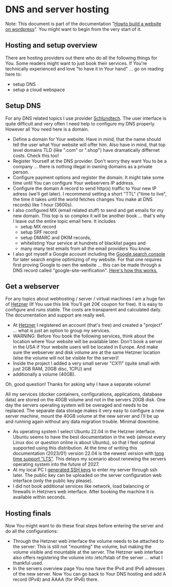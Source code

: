 # DNS and server hosting

Note: This document is part of the documentation "[Howto build a website on wordpress](https://github.com/Entwicklungsleiter/howto_build_a_website_on_wordpress)". You might want to begin from the very start of it.

## Hosting and setup overview

There are hosting providers out there who do all the following things for You. Some readers might want to just book their services. If You're technically experienced and love "to have it in Your hand" ... go on reading here to:

- setup DNS
- setup a cloud webspace

## Setup DNS

For any DNS related topics I use provider [Schlundtech](https://cloud.schlundtech.com). The user interface is quite difficult and very often I need help to configure my DNS properly. However all You need here is a domain.

- Define a domain for Your website. Have in mind, that the name should tell the user what Your website will offer him. Also have in mind, that top level domains TLD (like ".com" or ".shop") have dramatically differnet costs. Check this too!
- Register Yourself at the DNS provider. Don't worry they want You to be a company ... there is nothing illegal in owning domains as a private person.
- Configure payment options and register the domain. It might take some time until You can configure Your webservers IP address.
- Configure the domain A record to send http(s) traffic to Your new IP adress (we'll get later). I recommend setting a short "TTL" ("time to live", the time it takes until the world fetches changes You make at DNS records) like 1 hour (3600s).
- I also configured MX (email related stuff) to send and get emails for my new domain. This top is so complex it will be another book ... that's why I leave out the entire topic email here. It includes 
	- setup MX record
	- setup SPF record
	- setup DMARC and DKIM records,
	- whitelisting Your service at hundrets of blacklist pages and
	- many many test emails from all the email providers You know.
- I also got myself a Google account including the [Google search console](https://search.google.com/u/1/search-console) for later search engine optimizing of my website. For that one requires first proving Google to own the website ... this can be made through a DNS record called "google-site-verification". [Here's how this works.](https://support.google.com/webmasters/answer/9008080#domain_name_verification&zippy=%2Cdomainnamen-anbieter)

## Get a webserver

For any topics about webhosting / server / virtual machines I am a huge fan of [Hetzner](https://hetzner.cloud/?ref=FKwSTIu2wZ0L) (If You use this link You'll get 20€ coupon for free). It is easy to configure and runs stable. The costs are transparent and calculated daily. The documentation and support are really well.

- At [Hetzner](https://hetzner.cloud/?ref=FKwSTIu2wZ0L) I registered an account (that's free) and created a "project" ... what is just an option to group my services.
- WARNING: Before You book the following services, think about the location where Your website will be available later. Don't book a server in the USA if Your website users will be located in Europe. And make sure the webserver and disk volume are at the same Hetzner location (else the volume will not be visible for the server)!
- Inside the project I added a very small server "CX11" (quite small with just 2GB RAM, 20GB disc, 1CPU) and 
- additionally a volume (40GB).

Oh, good question! Thanks for asking why I have a separate volume!

All my services (docker containers, configurations, applications, database data) are stored on the 40GB volume and not in the servers 20GB disk. One day the servers operating system will be overaged and needs to be replaced. The separate data storage makes it very easy to configure a new server machine, mount the 40GB volume at the new server and I'll be up and running again without any data migration trouble. Minimal downtime.

- As operating system I select Ubuntu 22.04 in the Hetzner interface. Ubuntu seems to have the best documentation in the web (almost every Linux doc or question online is about Ubuntu), so that I feel optimal supported using this distribution. At the time of writing this documentation (2023/01) version 22.04 is the newest version with [long time support "LTS"](https://en.wikipedia.org/wiki/Ubuntu_version_history#Version_timeline). This delays my scenario about renewing the servers operating system into the future of 2027.
- At my local PC I [generated SSH keys](https://www.heise.de/tipps-tricks/SSH-Key-erstellen-so-geht-s-4400280.html) to enter my server through ssh later. The public key can be uploaded on the server configuration web interface (only the public key please).
- I did not book additional services like network, load balancing or firewalls in Hetzners web interface. After booking the machine it is available within seconds.

## Hosting finals

Now You might want to do these final steps before entering the server and do all the configurations:

- Through the Hetzner web interface the volume needs to be attached to the server: This is still not "mounting" the volume, but making the volume visible and mountable at the server. The Hetzner web interface also offers registering the volume into /etc/fstab of the server ... what I thankful used.
- In the servers overview page You now have the IPv4 and IPv6 adresses of the new server. Now You can go back to Your DNS hosting and add A record (IPv4) and AAAA (for IPv6) there.
